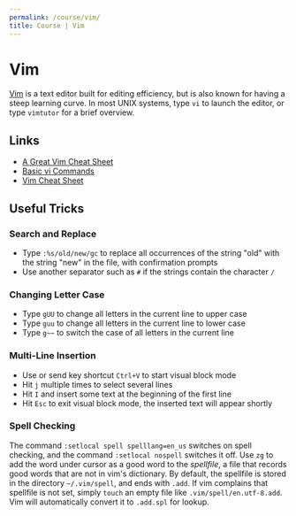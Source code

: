 ```yaml
---
permalink: /course/vim/
title: Course | Vim
---
```

# Vim

[Vim](http://www.vim.org/) is a text editor built for editing efficiency, but is also known for having a steep learning curve. In most UNIX systems, type `vi` to launch the editor, or type `vimtutor` for a brief overview.

## Links

* [A Great Vim Cheat Sheet](http://vimsheet.com/)
* [Basic vi Commands](https://www.cs.colostate.edu/helpdocs/vi.html)
* [Vim Cheat Sheet](https://vim.rtorr.com/)

## Useful Tricks

### Search and Replace

* Type `:%s/old/new/gc` to replace all occurrences of the string "old" with the string "new" in the file, with confirmation prompts
* Use another separator such as `#` if the strings contain the character `/`

### Changing Letter Case

* Type `gUU` to change all letters in the current line to upper case
* Type `guu` to change all letters in the current line to lower case 
* Type `g~~` to switch the case of all letters in the current line

### Multi-Line Insertion

* Use or send key shortcut `Ctrl+V` to start visual block mode
* Hit `j` multiple times to select several lines
* Hit `I` and insert some text at the beginning of the first line
* Hit `Esc` to exit visual block mode, the inserted text will appear shortly

### Spell Checking

The command `:setlocal spell spelllang=en_us` switches on spell checking, and the command `:setlocal nospell` switches it off. Use `zg` to add the word under cursor as a good word to the *spellfile*, a file that records good words that are not in vim's dictionary. By default, the spellfile is stored in the directory `~/.vim/spell`, and ends with `.add`. If vim complains that spellfile is not set, simply `touch` an empty file like `.vim/spell/en.utf-8.add`. Vim will automatically convert it to `.add.spl` for lookup.

